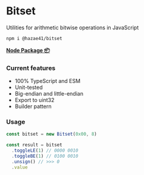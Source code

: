 # Bitset

Utilities for arithmetic bitwise operations in JavaScript

```bash
npm i @hazae41/bitset
```

[**Node Package 📦**](https://www.npmjs.com/package/@hazae41/bitset)

### Current features
- 100% TypeScript and ESM
- Unit-tested
- Big-endian and little-endian
- Export to uint32
- Builder pattern

### Usage

```typescript
const bitset = new Bitset(0x00, 8)

const result = bitset
  .toggleLE(1) // 0000 0010
  .toggleBE(1) // 0100 0010
  .unsign() // >>> 0
  .value
```